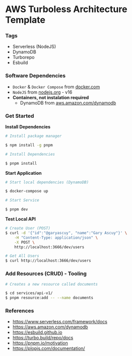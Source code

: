 # AWS Turboless Architecture Template

### Tags

- Serverless (NodeJS)
- DynamoDB
- Turborepo
- Esbuild

### Software Dependencies

- `Docker` & `Docker Compose` from [docker.com](https://www.docker.com/)
- `NodeJS` from [nodejs.org](https://nodejs.org/en/) - v16
- **Containers, not instalation required**
  - DynamoDB from [aws.amazon.com/dynamodb](https://aws.amazon.com/dynamodb/)

### Get Started

**Install Dependencies**

```sh
# Install package manager

$ npm install -g pnpm
```

```sh
# Install Dependencies

$ pnpm install
```

**Start Application**

```sh
# Start local dependencies (DynamoDB)

$ docker-compose up
```

```sh
# Start Service

$ pnpm dev
```

**Test Local API**

```sh
# Create User (POST)
$ curl -d '{"id":"@garyascuy", "name":"Gary Ascuy"}' \
    -H "Content-Type: application/json" \
    -X POST \
    http://localhost:3666/dev/users

# Get All Users
$ curl http://localhost:3666/dev/users
```

### Add Resources (CRUD) - Tooling

```sh
# Creates a new resource called documents

$ cd services/api-v1/
$ pnpm resource:add -- --name documents
```

### References

- https://www.serverless.com/framework/docs
- https://aws.amazon.com/dynamodb
- https://esbuild.github.io
- https://turbo.build/repo/docs
- https://pnpm.io/motivation
- https://plopjs.com/documentation/
